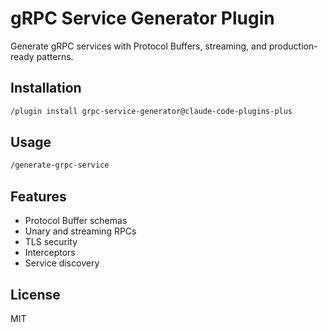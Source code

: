 # gRPC Service Generator Plugin

Generate gRPC services with Protocol Buffers, streaming, and production-ready patterns.

## Installation

```bash
/plugin install grpc-service-generator@claude-code-plugins-plus
```

## Usage

```bash
/generate-grpc-service
```

## Features

- Protocol Buffer schemas
- Unary and streaming RPCs
- TLS security
- Interceptors
- Service discovery

## License

MIT
